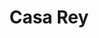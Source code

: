 ---
title : Casa Rey
layout: negocio
slogan: Empieza un buen día con un buen desayuno y bebida
web: 
categoria: Restaurante and Bar
imagenes: ["/assets/img/directorio/webp/casa-rey.webp"]
direccion: Rio blanco, 12 de Mayo 55, 22703 Rosarito, B.C.
estado: Baja California
municipio: Rosarito
codigo: 22703
latitude: 32.3540678
longitude: -117.0652193
telefono: 661 145 7110
cocina:
rango: $$
facebook: https://www.facebook.com/profile.php?id=100085283492638
instagram: https://www.instagram.com/casarey21/
whatsapp: 
horariodeservicio: Abierto de 8:00 AM a 23:00 PM (Martes cerrado)
descripcion: Pasa un fin de semana agradable con nosotros con nuestra variedad de platillos que tenemos para ofrecerte al igual que en mixología.
---